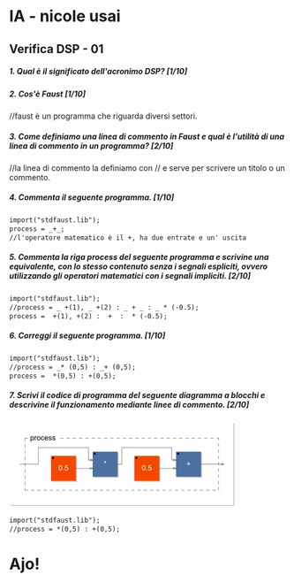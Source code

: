 # IA - nicole usai 

## Verifica DSP - 01

##### 1. Qual è il significato dell'acronimo _DSP_? [1/10]



##### 2. Cos'è _Faust_ [1/10]

//faust è un programma che riguarda diversi settori.

##### 3. Come definiamo una linea di commento in _Faust_ e qual è l'utilità di una linea di commento in un programma? [2/10]

//la linea di commento la definiamo con // e serve per scrivere un titolo o un commento. 

##### 4. Commenta il seguente programma. [1/10]

```
import("stdfaust.lib");
process = _+_;
//l'operatore matematico è il +, ha due entrate e un' uscita 
```
##### 5. Commenta la riga _process_ del seguente programma e scrivine una equivalente, con lo stesso contenuto senza i segnali espliciti, ovvero utilizzando gli operatori matematici con i segnali impliciti. [2/10]

```
import("stdfaust.lib");
//process = _ +(1), _ +(2) : _ + _ : _ * (-0.5);
process =  +(1), +(2) :  +  :  * (-0.5);
```

##### 6. Correggi il seguente programma. [1/10]

```
import("stdfaust.lib");
//process = _* (0,5) : _+ (0,5);
process =  *(0,5) : +(0,5);
```

##### 7. Scrivi il codice di programma del seguente diagramma a blocchi e descrivine il funzionamento mediante linee di commento. [2/10]

![due operatori in serie](https://github.com/LSSN/2019-05-24-1A-VERIFICA/blob/master/process.png)

```
import("stdfaust.lib");
//process = *(0,5) : +(0,5);
```


# Ajo!
